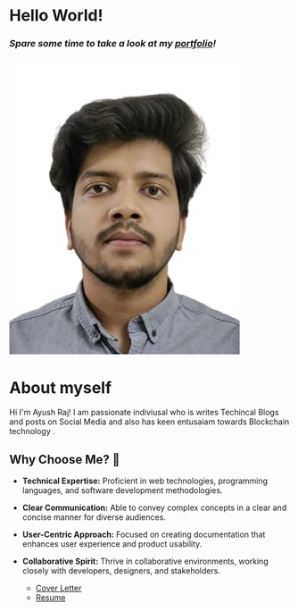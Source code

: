 # Hello World! 

<h3><i>Spare some time to take a look at my <a href="https://ayushjs.vercel.app/">portfolio</a>!</i></h3>

![Picture of me](./assets/profile-pic.jpeg)

# About myself

Hi I'm Ayush Raj! I am passionate indiviusal who is writes Techincal Blogs and posts on Social Media and also has keen entusaiam towards Blockchain technology .

## Why Choose Me? 💪

- **Technical Expertise:** Proficient in web technologies, programming languages, and software development methodologies.
- **Clear Communication:** Able to convey complex concepts in a clear and concise manner for diverse audiences.
- **User-Centric Approach:** Focused on creating documentation that enhances user experience and product usability.
- **Collaborative Spirit:** Thrive in collaborative environments, working closely with developers, designers, and stakeholders.

  - [Cover Letter](docs/about-me/cover-letter.md)
  - [Resume](docs/about-me/resume.md)

